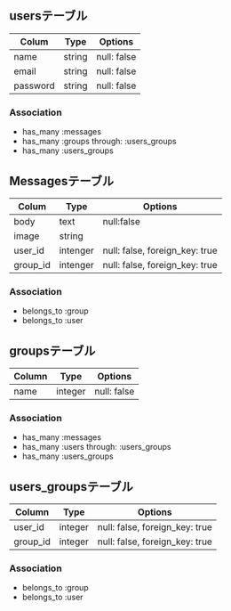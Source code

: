 ## usersテーブル

|Colum|Type|Options|
|-----|----|-------|
|name|string|null: false|
|email|string|null: false|
|password|string|null: false|

### Association
- has_many :messages
- has_many :groups through: :users_groups
- has_many :users_groups

## Messagesテーブル

|Colum|Type|Options|
|-----|----|-------|
|body|text|null:false|
|image|string|
|user_id|intenger|null: false, foreign_key: true|
|group_id|intenger|null: false, foreign_key: true|

### Association
- belongs_to :group
- belongs_to :user


## groupsテーブル

|Column|Type|Options|
|------|----|-------|
|name|integer|null: false|

### Association
- has_many :messages
- has_many :users through: :users_groups
- has_many :users_groups


## users_groupsテーブル

|Column|Type|Options|
|------|----|-------|
|user_id|integer|null: false, foreign_key: true|
|group_id|integer|null: false, foreign_key: true|

### Association
- belongs_to :group
- belongs_to :user
